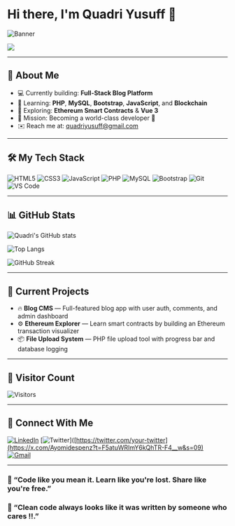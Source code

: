 # Hi there, I'm Quadri Yusuff 👋

![Banner]([https://capsule-render.vercel.app/api?type=waving&color=0e75b6&height=200&section=header&text=Welcome%20to%20My%20GitHub!&fontSize=35&fontAlignY=40&desc=Web%20Developer%20%7C%20Open%20Source%20Lover%20%7C%20Blockchain%20Learner&descAlignY=60](https://raw.githubusercontent.com/Ayomidespenz/quadriyusuff/refs/heads/main/IMG-20250603-WA0013.jpg))

<a href="https://github.com/Ayomidespenz">
  <img src="https://readme-typing-svg.herokuapp.com?font=Fira+Code&size=22&duration=3000&pause=1000&color=0e75b6&width=500&lines=Full-stack+Developer;Open+Source+Enthusiast;Learning+Ethereum+Smart+Contracts;Let%27s+Build+Awesome+Things!" />
</a>

---

## 🚀 About Me

- 💻 Currently building: **Full-Stack Blog Platform**  
- 🌱 Learning: **PHP**, **MySQL**, **Bootstrap**, **JavaScript**, and **Blockchain**
- 🧩 Exploring: **Ethereum Smart Contracts** & **Vue 3**
- 🧠 Mission: Becoming a world-class developer 💯
- ✉️ Reach me at: [quadriyusuff@gmail.com](mailto:quadriyusuff721@gmail.com)

---

## 🛠️ My Tech Stack

![HTML5](https://img.shields.io/badge/HTML5-E34F26?style=flat&logo=html5&logoColor=white)
![CSS3](https://img.shields.io/badge/CSS3-1572B6?style=flat&logo=css3&logoColor=white)
![JavaScript](https://img.shields.io/badge/JavaScript-F7DF1E?style=flat&logo=javascript&logoColor=black)
![PHP](https://img.shields.io/badge/PHP-777BB4?style=flat&logo=php&logoColor=white)
![MySQL](https://img.shields.io/badge/MySQL-4479A1?style=flat&logo=mysql&logoColor=white)
![Bootstrap](https://img.shields.io/badge/Bootstrap-7952B3?style=flat&logo=bootstrap&logoColor=white)
![Git](https://img.shields.io/badge/Git-F05032?style=flat&logo=git&logoColor=white)
![VS Code](https://img.shields.io/badge/VS%20Code-007ACC?style=flat&logo=visual-studio-code&logoColor=white)

---

## 📊 GitHub Stats

![Quadri's GitHub stats](https://github-readme-stats.vercel.app/api?username=quadriyusuff&show_icons=true&theme=tokyonight&hide_title=true)

![Top Langs](https://github-readme-stats.vercel.app/api/top-langs/?username=quadriyusuff&layout=compact&theme=tokyonight)

![GitHub Streak](https://github-readme-streak-stats.herokuapp.com?user=quadriyusuff&theme=tokyonight)

---

## 📝 Current Projects

- 🔥 **Blog CMS** — Full-featured blog app with user auth, comments, and admin dashboard  
- ⚙️ **Ethereum Explorer** — Learn smart contracts by building an Ethereum transaction visualizer  
- 📦 **File Upload System** — PHP file upload tool with progress bar and database logging

---

## 👀 Visitor Count

![Visitors](https://komarev.com/ghpvc/?username=quadriyusuff&style=flat&color=0e75b6)

---

## 🔗 Connect With Me

[![LinkedIn](https://img.shields.io/badge/LinkedIn-0077B5?style=flat&logo=linkedin&logoColor=white)](www.linkedin.com/in/quadri-yusuff-adisa)
[![Twitter](https://img.shields.io/badge/Twitter-1DA1F2?style=flat&logo=twitter&logoColor=white)]([https://twitter.com/your-twitter](https://x.com/Ayomidespenz?t=F5atuWRImY6kQhTR-F4__w&s=09)
[![Gmail](https://img.shields.io/badge/Gmail-D14836?style=flat&logo=gmail&logoColor=white)](mailto:quadriyusuff721@gmail.com)

---

### 💬 “Code like you mean it. Learn like you're lost. Share like you're free.”
### 💬 “Clean code always looks like it was written by someone who cares !!.”
